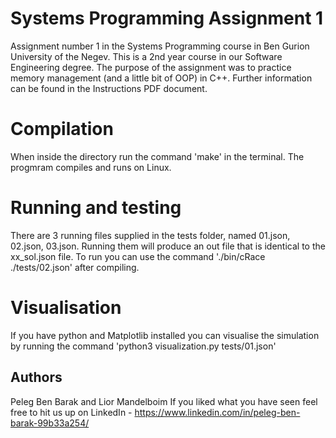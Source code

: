 # Systems Programming Assignment 1
Assignment number 1 in the Systems Programming course in  Ben Gurion University of the Negev.
This is a 2nd year course in our Software Engineering degree.
The purpose of the assignment was to practice memory management (and a little bit of OOP) in C++.
Further information can be found in the Instructions PDF document.

# Compilation
When inside the directory run the command 'make' in the terminal.
The progmram compiles and runs on Linux. 

# Running and testing
There are 3 running files supplied in the tests folder, named 01.json, 02.json, 03.json.
Running them will produce an out file that is identical to the xx_sol.json file.
To run you can use the command './bin/cRace ./tests/02.json' after compiling.

# Visualisation
If you have python and Matplotlib installed you can visualise the simulation by running the command 
'python3 visualization.py tests/01.json'


## Authors

Peleg Ben Barak and Lior Mandelboim
If you liked what you have seen feel free to hit us up on LinkedIn -
https://www.linkedin.com/in/peleg-ben-barak-99b33a254/
